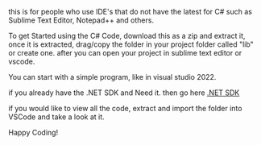 this is for people who use IDE's that do not have the latest for C# such as Sublime Text Editor, Notepad++ and others.

To get Started using the C# Code, download this as a zip and extract it, once it is extracted, drag/copy the folder in your project folder called "lib" or create one. after you can open your project in sublime text editor or vscode.

You can start with a simple program, like in visual studio 2022.

if you already have the .NET SDK and Need it. then go here [.NET SDK](https://github.com/dotnet/sdk/releases)

if you would like to view all the code, extract and import the folder into VSCode and take a look at it.

Happy Coding!
